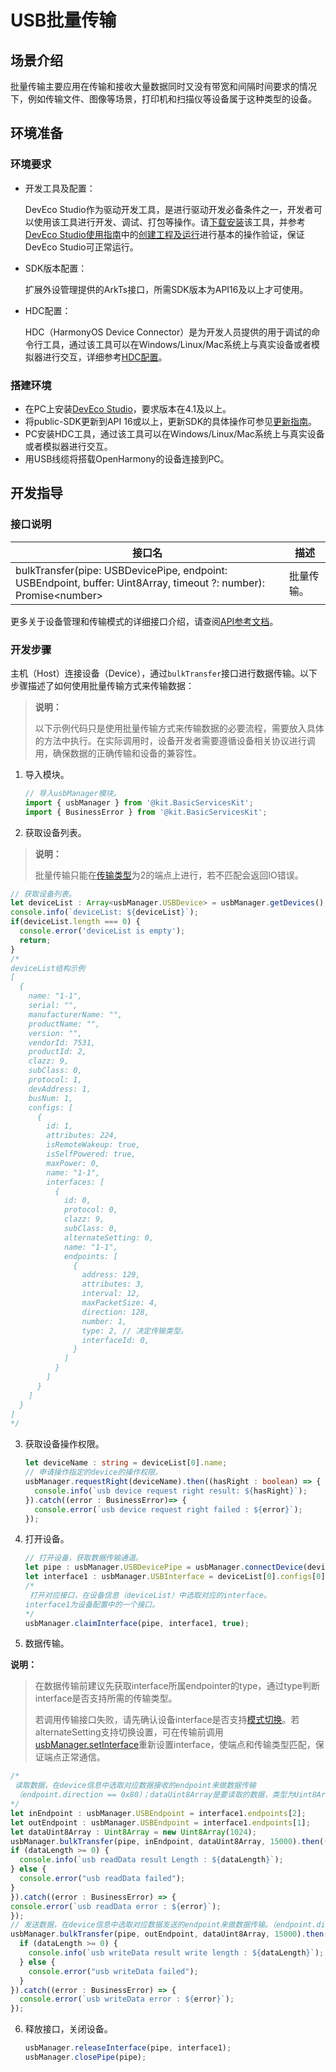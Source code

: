# USB批量传输

<!--Kit: Basic Services Kit-->
<!--Subsystem: USB-->
<!--Owner: @hwymlgitcode-->
<!--Designer: @w00373942-->
<!--Tester: @dong-dongzhen-->
<!--Adviser: @w_Machine_cc-->

## 场景介绍

批量传输主要应用在传输和接收大量数据同时又没有带宽和间隔时间要求的情况下，例如传输文件、图像等场景，打印机和扫描仪等设备属于这种类型的设备。

## 环境准备

### 环境要求

- 开发工具及配置：

  DevEco Studio作为驱动开发工具，是进行驱动开发必备条件之一，开发者可以使用该工具进行开发、调试、打包等操作。请[下载安装](https://developer.huawei.com/consumer/cn/download/)该工具，并参考[DevEco Studio使用指南](https://developer.huawei.com/consumer/cn/doc/harmonyos-guides/ide-tools-overview)中的[创建工程及运行](https://developer.huawei.com/consumer/cn/doc/harmonyos-guides/ide-create-new-project)进行基本的操作验证，保证DevEco Studio可正常运行。


- SDK版本配置：

  扩展外设管理提供的ArkTs接口，所需SDK版本为API16及以上才可使用。


- HDC配置：

  HDC（HarmonyOS Device Connector）是为开发人员提供的用于调试的命令行工具，通过该工具可以在Windows/Linux/Mac系统上与真实设备或者模拟器进行交互，详细参考[HDC配置](https://developer.huawei.com/consumer/cn/doc/harmonyos-guides/hdc)。

### 搭建环境

- 在PC上安装[DevEco Studio](https://developer.huawei.com/consumer/cn/download/deveco-studio)，要求版本在4.1及以上。
- 将public-SDK更新到API 16或以上<!--Del-->，更新SDK的具体操作可参见[更新指南](https://gitcode.com/openharmony/docs/blob/master/zh-cn/application-dev/faqs/full-sdk-switch-guide.md)<!--DelEnd-->。
- PC安装HDC工具，通过该工具可以在Windows/Linux/Mac系统上与真实设备或者模拟器进行交互。
- 用USB线缆将搭载OpenHarmony的设备连接到PC。

## 开发指导

### 接口说明

| 接口名                                                                                                               | 描述                    |
|-------------------------------------------------------------------------------------------------------------------|-----------------------|
| bulkTransfer(pipe: USBDevicePipe, endpoint: USBEndpoint, buffer: Uint8Array, timeout ?: number): Promise&lt;number&gt;  | 批量传输。                 |

更多关于设备管理和传输模式的详细接口介绍，请查阅[API参考文档](../../../../reference/apis-basic-services-kit/js-apis-usbManager.md)。

### 开发步骤

主机（Host）连接设备（Device），通过`bulkTransfer`接口进行数据传输。以下步骤描述了如何使用批量传输方式来传输数据：

> **说明：** 
>
> 以下示例代码只是使用批量传输方式来传输数据的必要流程，需要放入具体的方法中执行。在实际调用时，设备开发者需要遵循设备相关协议进行调用，确保数据的正确传输和设备的兼容性。

1. 导入模块。

   ```ts
   // 导入usbManager模块。
   import { usbManager } from '@kit.BasicServicesKit';
   import { BusinessError } from '@kit.BasicServicesKit';
   ```
   
2. 获取设备列表。

> **说明：** 
>
> 批量传输只能在[传输类型](../../../../reference/apis-basic-services-kit/js-apis-usbManager.md#usbendpointtransfertype18)为2的端点上进行，若不匹配会返回IO错误。
   
   ```ts
   // 获取设备列表。
   let deviceList : Array<usbManager.USBDevice> = usbManager.getDevices();
   console.info(`deviceList: ${deviceList}`);
   if(deviceList.length === 0) {
     console.error('deviceList is empty');
     return;
   }
   /*
   deviceList结构示例
   [
     {
       name: "1-1",
       serial: "",
       manufacturerName: "",
       productName: "",
       version: "",
       vendorId: 7531,
       productId: 2,
       clazz: 9,
       subClass: 0,
       protocol: 1,
       devAddress: 1,
       busNum: 1,
       configs: [
         {
           id: 1,
           attributes: 224,
           isRemoteWakeup: true,
           isSelfPowered: true,
           maxPower: 0,
           name: "1-1",
           interfaces: [
             {
               id: 0,
               protocol: 0,
               clazz: 9,
               subClass: 0,
               alternateSetting: 0,
               name: "1-1",
               endpoints: [
                 {
                   address: 129,
                   attributes: 3,
                   interval: 12,
                   maxPacketSize: 4,
                   direction: 128,
                   number: 1,
                   type: 2, // 决定传输类型。
                   interfaceId: 0,
                 }
               ]
             }
           ]
         }
       ]
     }
   ]
   */
   ```

3. 获取设备操作权限。

   ```ts
   let deviceName : string = deviceList[0].name;
   // 申请操作指定的device的操作权限。
   usbManager.requestRight(deviceName).then((hasRight : boolean) => {
     console.info(`usb device request right result: ${hasRight}`);
   }).catch((error : BusinessError)=> {
     console.error(`usb device request right failed : ${error}`);
   });
   ```

4. 打开设备。

   ```ts
   // 打开设备，获取数据传输通道。
   let pipe : usbManager.USBDevicePipe = usbManager.connectDevice(deviceList[0]);
   let interface1 : usbManager.USBInterface = deviceList[0].configs[0].interfaces[0];
   /*
    打开对应接口，在设备信息（deviceList）中选取对应的interface。
   interface1为设备配置中的一个接口。
   */
   usbManager.claimInterface(pipe, interface1, true);
   ```

5. 数据传输。

**说明：**

> 在数据传输前建议先获取interface所属endpointer的type，通过type判断interface是否支持所需的传输类型。
>
> 若调用传输接口失败，请先确认设备interface是否支持[模式切换](../../../../reference/apis-basic-services-kit/js-apis-usbManager.md#usbinterface)。若alternateSetting支持切换设置，可在传输前调用[usbManager.setInterface](../../../../reference/apis-basic-services-kit/js-apis-usbManager.md#usbmanagersetinterface)重新设置interface，使端点和传输类型匹配，保证端点正常通信。

   ```ts
   /*
    读取数据，在device信息中选取对应数据接收的endpoint来做数据传输
    （endpoint.direction == 0x80）；dataUint8Array是要读取的数据，类型为Uint8Array。
   */
   let inEndpoint : usbManager.USBEndpoint = interface1.endpoints[2];
   let outEndpoint : usbManager.USBEndpoint = interface1.endpoints[1];
   let dataUint8Array : Uint8Array = new Uint8Array(1024);
   usbManager.bulkTransfer(pipe, inEndpoint, dataUint8Array, 15000).then((dataLength : number) => {
   if (dataLength >= 0) {
     console.info(`usb readData result Length : ${dataLength}`);
   } else {
     console.error("usb readData failed");
   }
   }).catch((error : BusinessError) => {
   console.error(`usb readData error : ${error}`);
   });
   // 发送数据，在device信息中选取对应数据发送的endpoint来做数据传输。（endpoint.direction == 0）
   usbManager.bulkTransfer(pipe, outEndpoint, dataUint8Array, 15000).then((dataLength : number) => {
     if (dataLength >= 0) {
       console.info(`usb writeData result write length : ${dataLength}`);
     } else {
       console.error("usb writeData failed");
     }
   }).catch((error : BusinessError) => {
     console.error(`usb writeData error : ${error}`);
   });
   ```

6. 释放接口，关闭设备。

   ```ts
   usbManager.releaseInterface(pipe, interface1);
   usbManager.closePipe(pipe);
   ```